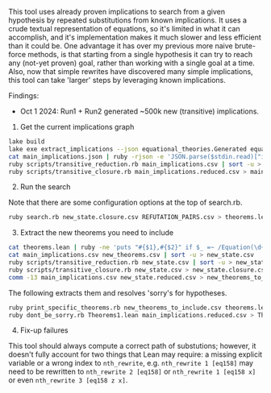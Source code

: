 This tool uses already proven implications to search from a given hypothesis by repeated substitutions from known implications. It uses a crude textual representation of equations, so it's limited in what it can accomplish, and it's implementation makes it much slower and less efficient than it could be. One advantage it has over my previous more naive brute-force methods, is that starting from a single hypothesis it can try to reach any (not-yet proven) goal, rather than working with a single goal at a time. Also, now that simple rewrites have discovered many simple implications, this tool can take 'larger' steps by leveraging known implications.

Findings:
- Oct 1 2024: Run1 + Run2 generated ~500k new (transitive) implications.

1) Get the current implications graph

```sh
lake build
lake exe extract_implications --json equational_theories.Generated equational_theories.Subgraph > main_implications.json
cat main_implications.json | ruby -rjson -e 'JSON.parse($stdin.read)["implications"].each { |s| puts s["lhs"][8,10] + "," + s["rhs"][8,10] }' | sort -u > main_implications.csv
ruby scripts/transitive_reduction.rb main_implications.csv | sort -u > main_implications.reduced.csv
ruby scripts/transitive_closure.rb main_implications.reduced.csv > main_implications.closure.csv
```

2) Run the search

Note that there are some configuration options at the top of search.rb.

```sh
ruby search.rb new_state.closure.csv REFUTATION_PAIRS.csv > theorems.lean
```

3) Extract the new theorems you need to include

```sh
cat theorems.lean | ruby -ne 'puts "#{$1},#{$2}" if $_ =~ /Equation(\d+)_implies_Equation(\d+)/' | sort -u > new_theorems.csv
cat main_implications.csv new_theorems.csv | sort -u > new_state.csv
ruby scripts/transitive_reduction.rb new_state.csv | sort -u > new_state.reduced.csv
ruby scripts/transitive_closure.rb new_state.csv > new_state.closure.csv
comm -13 main_implications.csv new_state.reduced.csv > new_theorems_to_include.csv
```

The following extracts them and resolves 'sorry's for hypotheses.

```sh
ruby print_specific_theorems.rb new_theorems_to_include.csv theorems.lean | grep -v "/-" > Theorems1.lean
ruby dont_be_sorry.rb Theorems1.lean main_implications.reduced.csv > Theorems2.lean
```

4) Fix-up failures

This tool should always compute a correct path of substutions; however, it doesn't fully account for two things that Lean may require: a missing explicit variable or a wrong index to `nth_rewrite`, e.g. `nth_rewrite 1 [eq158]` may need to be rewritten to `nth_rewrite 2 [eq158]` or `nth_rewrite 1 [eq158 x]` or even `nth_rewrite 3 [eq158 z x]`.
